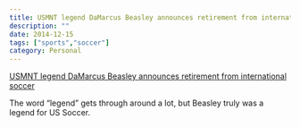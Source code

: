 ```yaml
---
title: USMNT legend DaMarcus Beasley announces retirement from international soccer
description: ""
date: 2014-12-15
tags: ["sports","soccer"]
category: Personal
---
```


[USMNT legend DaMarcus Beasley announces retirement from international soccer](http://www.mlssoccer.com/news/article/2014/12/15/usmnt-legend-damarcus-beasley-announces-retirement-international-soccer)

The word “legend” gets through around a lot, but Beasley truly was a legend for US Soccer.